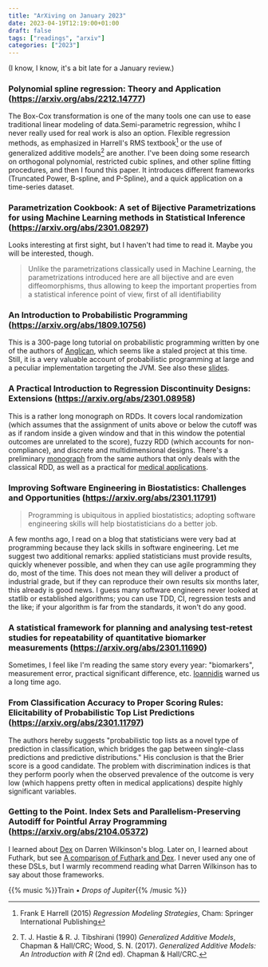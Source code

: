 ```yaml
---
title: "ArXiving on January 2023"
date: 2023-04-19T12:19:00+01:00
draft: false
tags: ["readings", "arxiv"]
categories: ["2023"]
---
```


(I know, I know, it's a bit late for a January review.)

### Polynomial spline regression: Theory and Application (https://arxiv.org/abs/2212.14777)

The Box-Cox transformation is one of the many tools one can use to ease traditional linear modeling of data.Semi-parametric regression, whihc I never really used for real work is also an option. Flexible regression methods, as emphasized in Harrell's RMS textbook[^1] or the use of generalized additive models[^2] are another. I've been doing some research on orthogonal polynomial, restricted cubic splines, and other spline fitting procedures, and then I found this paper. It introduces different frameworks (Truncated Power, B-spline, and P-Spline), and a quick application on a time-series dataset.

### Parametrization Cookbook: A set of Bijective Parametrizations for using Machine Learning methods in Statistical Inference (https://arxiv.org/abs/2301.08297)

Looks interesting at first sight, but I haven't had time to read it. Maybe you will be interested, though.

> Unlike the parametrizations classically used in Machine Learning, the parametrizations introduced here are all bijective and are even diffeomorphisms, thus allowing to keep the important properties from a statistical inference point of view, first of all identifiability

### An Introduction to Probabilistic Programming (https://arxiv.org/abs/1809.10756)

This is a 300-page long tutorial on probabilistic programming written by one of the authors of [Anglican](https://probprog.github.io/anglican/index.html), which seems like a staled project at this time. Still, it is a very valuable account of probabilistic programming at large and a peculiar implementation targeting the JVM. See also these [slides](https://jwvdm.github.io/slides/inference-learning-prob-prog/).

### A Practical Introduction to Regression Discontinuity Designs: Extensions (https://arxiv.org/abs/2301.08958)

This is a rather long monograph on RDDs. It covers local randomization (which assumes that the assignment of units above or below the cutoff was as if random inside a given window and that in this window the potential outcomes are unrelated to the score), fuzzy RDD (which accounts for non-compliance), and discrete and multidimensional designs. There's a preliminary [monograph](https://arxiv.org/abs/1911.09511) from the same authors that only deals with the classical RDD, as well as a practical for [medical applications](https://arxiv.org/abs/2302.07413).

### Improving Software Engineering in Biostatistics: Challenges and Opportunities (https://arxiv.org/abs/2301.11791)

> Programming is ubiquitous in applied biostatistics; adopting software engineering skills will help
> biostatisticians do a better job.

A few months ago, I read on a blog that statisticians were very bad at programming because they lack skills in software engineering. Let me suggest two additional remarks: applied statisticians must provide results, quickly whenever possible, and when they can use agile programming they do, most of the time. This does not mean they will deliver a product of industrial grade, but if they can reproduce their own results six months later, this already is good news. I guess many software engineers never looked at statlib or established algorithms; you can use TDD, CI, regression tests and the like; if your algorithm is far from the standards, it won't do any good.

### A statistical framework for planning and analysing test-retest studies for repeatability of quantitative biomarker measurements (https://arxiv.org/abs/2301.11690)

Sometimes, I feel like I'm reading the same story every year: "biomarkers", measurement error, practical significant difference, etc. [Ioannidis](https://en.wikipedia.org/wiki/Why_Most_Published_Research_Findings_Are_False) warned us a long time ago.

### From Classification Accuracy to Proper Scoring Rules: Elicitability of Probabilistic Top List Predictions (https://arxiv.org/abs/2301.11797)

The authors hereby suggests "probabilistic top lists as a novel type of prediction in classification, which bridges the gap between single-class predictions and predictive distributions." His conclusion is that the Brier score is a good candidate. The problem with discrimination indices is that they perform poorly when the observed prevalence of the outcome is very low (which happens pretty often in medical applications) despite highly significant variables.

### Getting to the Point. Index Sets and Parallelism-Preserving Autodiff for Pointful Array Programming (https://arxiv.org/abs/2104.05372)

I learned about [Dex](https://github.com/google-research/dex-lang) on Darren Wilkinson's blog. Later on, I learned about Futhark, but see [A comparison of Futhark and Dex](https://futhark-lang.org/blog/2020-12-28-futhark-and-dex.html). I never used any one of these DSLs, but I warmly recommend reading what Darren Wilkinson has to say about those frameworks.

{{% music %}}Train • _Drops of Jupiter_{{% /music %}}

[^1]: Frank E Harrell (2015) _Regression Modeling Strategies_, Cham: Springer International Publishing
[^2]: T. J. Hastie & R. J. Tibshirani (1990) _Generalized Additive Models_, Chapman & Hall/CRC; Wood, S. N. (2017). _Generalized Additive Models: An Introduction with R_ (2nd ed). Chapman & Hall/CRC.

